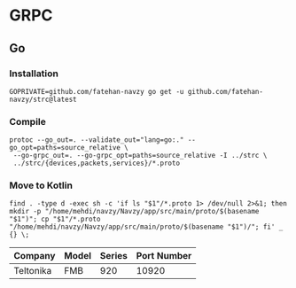 # GRPC

## Go

### Installation

```
GOPRIVATE=github.com/fatehan-navzy go get -u github.com/fatehan-navzy/strc@latest
```

### Compile

```
protoc --go_out=. --validate_out="lang=go:." --go_opt=paths=source_relative \
 --go-grpc_out=. --go-grpc_opt=paths=source_relative -I ../strc \
 ../strc/{devices,packets,services}/*.proto
```

### Move to Kotlin
```
find . -type d -exec sh -c 'if ls "$1"/*.proto 1> /dev/null 2>&1; then mkdir -p "/home/mehdi/navzy/Navzy/app/src/main/proto/$(basename "$1")"; cp "$1"/*.proto "/home/mehdi/navzy/Navzy/app/src/main/proto/$(basename "$1")/"; fi' _ {} \;

```

| Company   | Model | Series | Port Number |
| --------- | ----- | ------ | ----------- |
| Teltonika | FMB   | 920    | 10920       |
